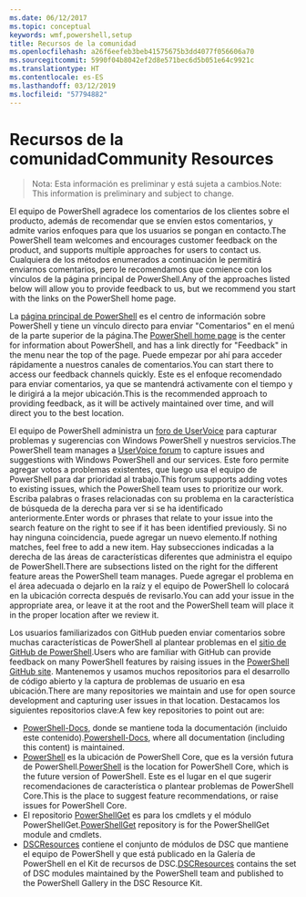 ```yaml
---
ms.date: 06/12/2017
ms.topic: conceptual
keywords: wmf,powershell,setup
title: Recursos de la comunidad
ms.openlocfilehash: a26f6eefeb3beb41575675b3dd4077f056606a70
ms.sourcegitcommit: 5990f04b8042ef2d8e571bec6d5b051e64c9921c
ms.translationtype: HT
ms.contentlocale: es-ES
ms.lasthandoff: 03/12/2019
ms.locfileid: "57794882"
---
```

# <a name="community-resources"></a><span data-ttu-id="fc763-103">Recursos de la comunidad</span><span class="sxs-lookup"><span data-stu-id="fc763-103">Community Resources</span></span>
> <span data-ttu-id="fc763-104">Nota: Esta información es preliminar y está sujeta a cambios.</span><span class="sxs-lookup"><span data-stu-id="fc763-104">Note: This information is preliminary and subject to change.</span></span>

<span data-ttu-id="fc763-105">El equipo de PowerShell agradece los comentarios de los clientes sobre el producto, además de recomendar que se envíen estos comentarios, y admite varios enfoques para que los usuarios se pongan en contacto.</span><span class="sxs-lookup"><span data-stu-id="fc763-105">The PowerShell team welcomes and encourages customer feedback on the product, and supports multiple approaches for users to contact us.</span></span>
<span data-ttu-id="fc763-106">Cualquiera de los métodos enumerados a continuación le permitirá enviarnos comentarios, pero le recomendamos que comience con los vínculos de la página principal de PowerShell.</span><span class="sxs-lookup"><span data-stu-id="fc763-106">Any of the approaches listed below will allow you to provide feedback to us, but we recommend you start with the links on the PowerShell home page.</span></span>

<span data-ttu-id="fc763-107">La [página principal de PowerShell](https://microsoft.com/powershell) es el centro de información sobre PowerShell y tiene un vínculo directo para enviar "Comentarios" en el menú de la parte superior de la página.</span><span class="sxs-lookup"><span data-stu-id="fc763-107">The [PowerShell home page](https://microsoft.com/powershell) is the center for information about PowerShell, and has a link directly for "Feedback" in the menu near the top of the page.</span></span>
<span data-ttu-id="fc763-108">Puede empezar por ahí para acceder rápidamente a nuestros canales de comentarios.</span><span class="sxs-lookup"><span data-stu-id="fc763-108">You can start there to access our feedback channels quickly.</span></span>
<span data-ttu-id="fc763-109">Este es el enfoque recomendado para enviar comentarios, ya que se mantendrá activamente con el tiempo y le dirigirá a la mejor ubicación.</span><span class="sxs-lookup"><span data-stu-id="fc763-109">This is the recommended approach to providing feedback, as it will be actively maintained over time, and will direct you to the best location.</span></span>

<span data-ttu-id="fc763-110">El equipo de PowerShell administra un [foro de UserVoice](https://windowsserver.uservoice.com/forums/301869-powershell/) para capturar problemas y sugerencias con Windows PowerShell y nuestros servicios.</span><span class="sxs-lookup"><span data-stu-id="fc763-110">The PowerShell team manages a [UserVoice forum](https://windowsserver.uservoice.com/forums/301869-powershell/) to capture issues and suggestions with Windows PowerShell and our services.</span></span>
<span data-ttu-id="fc763-111">Este foro permite agregar votos a problemas existentes, que luego usa el equipo de PowerShell para dar prioridad al trabajo.</span><span class="sxs-lookup"><span data-stu-id="fc763-111">This forum supports adding votes to existing issues, which the PowerShell team uses to prioritize our work.</span></span>
<span data-ttu-id="fc763-112">Escriba palabras o frases relacionadas con su problema en la característica de búsqueda de la derecha para ver si se ha identificado anteriormente.</span><span class="sxs-lookup"><span data-stu-id="fc763-112">Enter words or phrases that relate to your issue into the search feature on the right to see if it has been identified previously.</span></span>
<span data-ttu-id="fc763-113">Si no hay ninguna coincidencia, puede agregar un nuevo elemento.</span><span class="sxs-lookup"><span data-stu-id="fc763-113">If nothing matches, feel free to add a new item.</span></span>
<span data-ttu-id="fc763-114">Hay subsecciones indicadas a la derecha de las áreas de características diferentes que administra el equipo de PowerShell.</span><span class="sxs-lookup"><span data-stu-id="fc763-114">There are subsections listed on the right for the different feature areas the PowerShell team manages.</span></span>
<span data-ttu-id="fc763-115">Puede agregar el problema en el área adecuada o dejarlo en la raíz y el equipo de PowerShell lo colocará en la ubicación correcta después de revisarlo.</span><span class="sxs-lookup"><span data-stu-id="fc763-115">You can add your issue in the appropriate area, or leave it at the root and the PowerShell team will place it in the proper location after we review it.</span></span>

<span data-ttu-id="fc763-116">Los usuarios familiarizados con GitHub pueden enviar comentarios sobre muchas características de PowerShell al plantear problemas en el [sitio de GitHub de PowerShell](https://github.com/powershell).</span><span class="sxs-lookup"><span data-stu-id="fc763-116">Users who are familiar with GitHub can provide feedback on many PowerShell features by raising issues in the [PowerShell GitHub site](https://github.com/powershell).</span></span>
<span data-ttu-id="fc763-117">Mantenemos y usamos muchos repositorios para el desarrollo de código abierto y la captura de problemas de usuario en esa ubicación.</span><span class="sxs-lookup"><span data-stu-id="fc763-117">There are many repositories we maintain and use for open source development and capturing user issues in that location.</span></span>
<span data-ttu-id="fc763-118">Destacamos los siguientes repositorios clave:</span><span class="sxs-lookup"><span data-stu-id="fc763-118">A few key repositories to point out are:</span></span>

* <span data-ttu-id="fc763-119">[PowerShell-Docs](https://github.com/PowerShell/powershell-docs), donde se mantiene toda la documentación (incluido este contenido).</span><span class="sxs-lookup"><span data-stu-id="fc763-119">[Powershell-Docs](https://github.com/PowerShell/powershell-docs), where all documentation (including this content) is maintained.</span></span>
* <span data-ttu-id="fc763-120">[PowerShell](https://github.com/PowerShell/powershell) es la ubicación de PowerShell Core, que es la versión futura de PowerShell.</span><span class="sxs-lookup"><span data-stu-id="fc763-120">[PowerShell](https://github.com/PowerShell/powershell) is the location for PowerShell Core, which is the future version of PowerShell.</span></span>
<span data-ttu-id="fc763-121">Este es el lugar en el que sugerir recomendaciones de característica o plantear problemas de PowerShell Core.</span><span class="sxs-lookup"><span data-stu-id="fc763-121">This is the place to suggest feature recommendations, or raise issues for PowerShell Core.</span></span>
* <span data-ttu-id="fc763-122">El repositorio [PowerShellGet](https://github.com/PowerShell/powershellget) es para los cmdlets y el módulo PowerShellGet.</span><span class="sxs-lookup"><span data-stu-id="fc763-122">[PowerShellGet](https://github.com/PowerShell/powershellget) repository is for the PowerShellGet module and cmdlets.</span></span>
* <span data-ttu-id="fc763-123">[DSCResources](https://github.com/PowerShell/DscResources) contiene el conjunto de módulos de DSC que mantiene el equipo de PowerShell y que está publicado en la Galería de PowerShell en el Kit de recursos de DSC.</span><span class="sxs-lookup"><span data-stu-id="fc763-123">[DSCResources](https://github.com/PowerShell/DscResources) contains the set of DSC modules maintained by the PowerShell team and published to the PowerShell Gallery in the DSC Resource Kit.</span></span>
